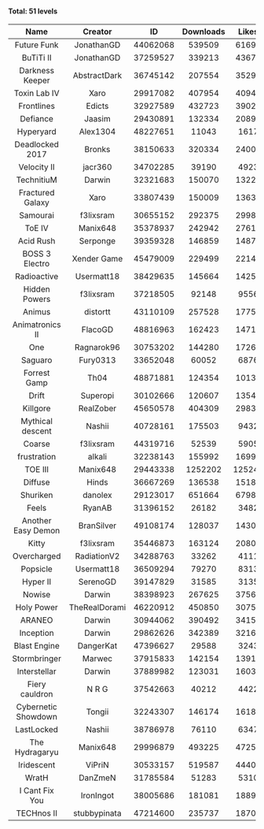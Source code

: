 #### Total: 51 levels

| Name | Creator | ID | Downloads | Likes |
|:---:|:---:|:---:|:---:|:---:|
| Future Funk | JonathanGD | 44062068 | 539509 | 61692
| BuTiTi II | JonathanGD | 37259527 | 339213 | 43670
| Darkness Keeper | AbstractDark | 36745142 | 207554 | 35290
| Toxin Lab IV | Xaro | 29917082 | 407954 | 40943
| Frontlines | Edicts | 32927589 | 432723 | 39021
| Defiance | Jaasim | 29430891 | 132334 | 20898
| Hyperyard | Alex1304 | 48227651 | 11043 | 1617
| Deadlocked 2017 | Bronks | 38150633 | 320334 | 24004
| Velocity II | jacr360 | 34702285 | 39190 | 4923
| TechnitiuM | Darwin | 32321683 | 150070 | 13222
| Fractured Galaxy  | Xaro | 33807439 | 150009 | 13634
| Samourai | f3lixsram | 30655152 | 292375 | 29987
| ToE IV  | Manix648 | 35378937 | 242942 | 27618
| Acid Rush | Serponge | 39359328 | 146859 | 14877
| BOSS 3 Electro | Xender Game | 45479009 | 229499 | 22143
| Radioactive | Usermatt18 | 38429635 | 145664 | 14255
| Hidden Powers | f3lixsram | 37218505 | 92148 | 9556
| Animus | distortt | 43110109 | 257528 | 17753
| Animatronics II | FlacoGD | 48816963 | 162423 | 14713
| One | Ragnarok96 | 30753202 | 144280 | 17266
| Saguaro | Fury0313 | 33652048 | 60052 | 6876
| Forrest Gamp | Th04 | 48871881 | 124354 | 10136
| Drift | Superopi | 30102666 | 120607 | 13544
| Killgore | RealZober | 45650578 | 404309 | 29835
| Mythical descent | Nashii | 40728161 | 175503 | 9432
| Coarse | f3lixsram | 44319716 | 52539 | 5905
| frustration | alkali | 32238143 | 155992 | 16991
| TOE III | Manix648 | 29443338 | 1252202 | 125241
| Diffuse | Hinds | 36667269 | 136538 | 15182
| Shuriken | danolex | 29123017 | 651664 | 67988
| Feels | RyanAB | 31396152 | 26182 | 3482
| Another Easy Demon | BranSilver | 49108174 | 128037 | 14306
| Kitty | f3lixsram | 35446873 | 163124 | 20805
| Overcharged | RadiationV2 | 34288763 | 33262 | 4111
| Popsicle | Usermatt18 | 36509294 | 79270 | 8313
| Hyper II | SerenoGD | 39147829 | 31585 | 3135
| Nowise | Darwin | 38398923 | 267625 | 37561
| Holy Power | TheRealDorami | 46220912 | 450850 | 30752
| ARANEO | Darwin | 30944062 | 390492 | 34155
| Inception | Darwin | 29862626 | 342389 | 32164
| Blast Engine | DangerKat | 47396627 | 29588 | 3243
| Stormbringer | Marwec | 37915833 | 142154 | 13919
| Interstellar | Darwin | 37889982 | 123031 | 16036
| Fiery cauldron | N R G | 37542663 | 40212 | 4422
| Cybernetic Showdown  | Tongii | 32243307 | 146174 | 16186
| LastLocked | Nashii | 38786978 | 76110 | 6347
| The Hydragaryu | Manix648 | 29996879 | 493225 | 47250
| Iridescent | ViPriN | 30533157 | 519587 | 44404
| WratH | DanZmeN | 31785584 | 51283 | 5310
| I Cant Fix You | IronIngot | 38005686 | 181081 | 18895
| TECHnos II | stubbypinata | 47214600 | 235737 | 18701
